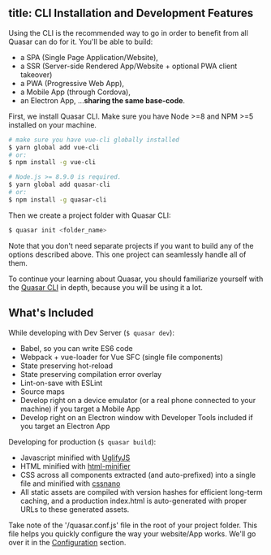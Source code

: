 title: CLI Installation and Development Features
---
Using the CLI is the recommended way to go in order to benefit from all Quasar can do for it. You'll be able to build:
* a SPA (Single Page Application/Website),
* a SSR (Server-side Rendered App/Website + optional PWA client takeover)
* a PWA (Progressive Web App),
* a Mobile App (through Cordova),
* an Electron App,
...**sharing the same base-code**.

First, we install Quasar CLI. Make sure you have Node >=8 and NPM >=5 installed on your machine.

```bash
# make sure you have vue-cli globally installed
$ yarn global add vue-cli
# or:
$ npm install -g vue-cli

# Node.js >= 8.9.0 is required.
$ yarn global add quasar-cli
# or:
$ npm install -g quasar-cli
```

Then we create a project folder with Quasar CLI:
```bash
$ quasar init <folder_name>
```

Note that you don't need separate projects if you want to build any of the options described above. This one project can seamlessly handle all of them.

To continue your learning about Quasar, you should familiarize yourself with the [Quasar CLI](/guide/quasar-cli.html) in depth, because you will be using it a lot.

## What's Included

While developing with Dev Server (`$ quasar dev`):
* Babel, so you can write ES6 code
* Webpack + vue-loader for Vue SFC (single file components)
* State preserving hot-reload
* State preserving compilation error overlay
* Lint-on-save with ESLint
* Source maps
* Develop right on a device emulator (or a real phone connected to your machine) if you target a Mobile App
* Develop right on an Electron window with Developer Tools included if you target an Electron App

Developing for production (`$ quasar build`):
* Javascript minified with [UglifyJS](https://github.com/mishoo/UglifyJS2)
* HTML minified with [html-minifier](https://github.com/kangax/html-minifier)
* CSS across all components extracted (and auto-prefixed) into a single file and minified with [cssnano](https://github.com/ben-eb/cssnano)
* All static assets are compiled with version hashes for efficient long-term caching, and a production index.html is auto-generated with proper URLs to these generated assets.

Take note of the '/quasar.conf.js' file in the root of your project folder. This file helps you quickly configure the way your website/App works. We'll go over it in the [Configuration](/guide/app-quasar.conf.js.html) section.
